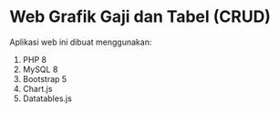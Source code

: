 # Web Grafik Gaji dan Tabel (CRUD)

Aplikasi web ini dibuat menggunakan:

1. PHP 8
2. MySQL 8
3. Bootstrap 5
4. Chart.js
5. Datatables.js



